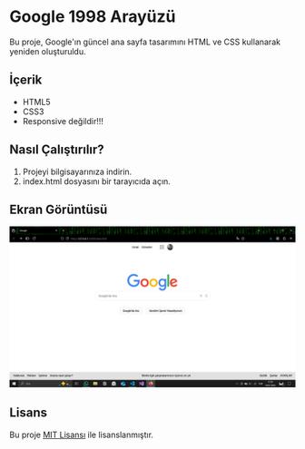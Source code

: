 # Google 1998 Arayüzü

Bu proje, Google'ın güncel ana sayfa tasarımını HTML ve CSS kullanarak yeniden oluşturuldu.

## İçerik

- HTML5
- CSS3
- Responsive değildir!!!

## Nasıl Çalıştırılır?

1. Projeyi bilgisayarınıza indirin.
2. index.html dosyasını bir tarayıcıda açın.

## Ekran Görüntüsü

![Görsel](img/googlecurrentwebpage.png)

## Lisans

Bu proje [MIT Lisansı](LICENSE) ile lisanslanmıştır.